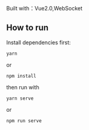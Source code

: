 Built with：Vue2.0,WebSocket

## How to run

Install dependencies first:
```
yarn
```
or
```
npm install
```
then run with
```
yarn serve
```
or
```
npm run serve
```
